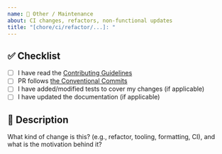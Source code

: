 ```yaml
---
name: 🔧 Other / Maintenance
about: CI changes, refactors, non-functional updates
title: "[chore/ci/refactor/...]: "
---
```


## ✅ Checklist

- [ ] I have read the [Contributing Guidelines](CONTRIBUTING.md)
- [ ] PR follows [the Conventional Commits](https://www.conventionalcommits.org/en/v1.0.0/)
- [ ] I have added/modified tests to cover my changes (if applicable)
- [ ] I have updated the documentation (if applicable)

## 📝 Description

What kind of change is this? (e.g., refactor, tooling, formatting, CI), and what is the motivation behind it?
